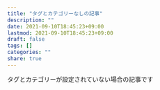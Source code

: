 ```yaml
---
title: "タグとカテゴリーなしの記事"
description: ""
date: 2021-09-10T18:45:23+09:00
lastmod: 2021-09-10T18:45:23+09:00
draft: false
tags: []
categories: ""
share: true
---
```


タグとカテゴリーが設定されていない場合の記事です